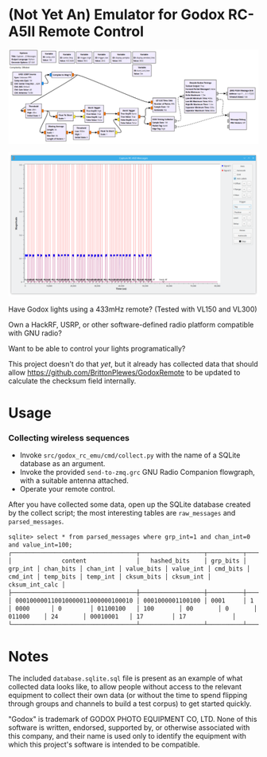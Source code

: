 (Not Yet An) Emulator for Godox RC-A5II Remote Control
======================================================

![Capture Flowgraph Screenshot](./doc/assets/capture-flowgraph.png)

![Captured Packet Screenshot](./doc/assets/captured-packet.png)

Have Godox lights using a 433mHz remote? (Tested with VL150 and VL300)

Own a HackRF, USRP, or other software-defined radio platform compatible with GNU radio?

Want to be able to control your lights programatically?


This project doesn't do that _yet_, but it already has collected data that should allow https://github.com/BrittonPlewes/GodoxRemote to be updated to calculate the checksum field internally.



Usage
=====

### Collecting wireless sequences

- Invoke `src/godox_rc_emu/cmd/collect.py` with the name of a SQLite database as an argument.
- Invoke the provided `send-to-zmq.grc` GNU Radio Companion flowgraph, with a suitable antenna attached.
- Operate your remote control.

After you have collected some data, open up the SQLite database created by the collect script; the most interesting tables are `raw_messages` and `parsed_messages`.

```none
sqlite> select * from parsed_messages where grp_int=1 and chan_int=0 and value_int=100;
┌───────────────────────────────────┬──────────────────┬──────────┬─────────┬───────────┬──────────┬────────────┬───────────┬──────────┬─────────┬───────────┬──────────┬────────────┬───────────┬────────────────┐
│              content              │   hashed_bits    │ grp_bits │ grp_int │ chan_bits │ chan_int │ value_bits │ value_int │ cmd_bits │ cmd_int │ temp_bits │ temp_int │ cksum_bits │ cksum_int │ cksum_int_calc │
├───────────────────────────────────┼──────────────────┼──────────┼─────────┼───────────┼──────────┼────────────┼───────────┼──────────┼─────────┼───────────┼──────────┼────────────┼───────────┼────────────────┤
│ 000100000110010000011000000100010 │ 0001000001100100 │ 0001     │ 1       │ 0000      │ 0        │ 01100100   │ 100       │ 00       │ 0       │ 011000    │ 24       │ 00010001   │ 17        │ 17             │
└───────────────────────────────────┴──────────────────┴──────────┴─────────┴───────────┴──────────┴────────────┴───────────┴──────────┴─────────┴───────────┴──────────┴────────────┴───────────┴────────────────┘
```


Notes
=====

The included `database.sqlite.sql` file is present as an example of what collected data looks like, to allow people without access to the relevant equipment to collect their own data (or without the time to spend flipping through groups and channels to build a test corpus) to get started quickly.

"Godox" is trademark of GODOX PHOTO EQUIPMENT CO, LTD. None of this software is written, endorsed, supported by, or otherwise associated with this company, and their name is used only to identify the equipment with which this project's software is intended to be compatible.
